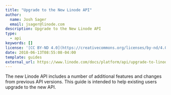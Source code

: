 ```yaml
---
title: "Upgrade to the New Linode API"
author:
  name: Josh Sager
  email: jsager@linode.com
description: Upgrade to the New Linode API
type: 
  - api
keywords: []
license: '[CC BY-ND 4.0](https://creativecommons.org/licenses/by-nd/4.0)'
date: 2018-06-13T08:55:08-04:00
template: guides
external_url: https://www.linode.com/docs/platform/api/upgrade-to-linode-api-v4/
---
```

The new Linode API includes a number of additional features and changes from
previous API versions. This guide is intended to help existing users upgrade
to the new API.

